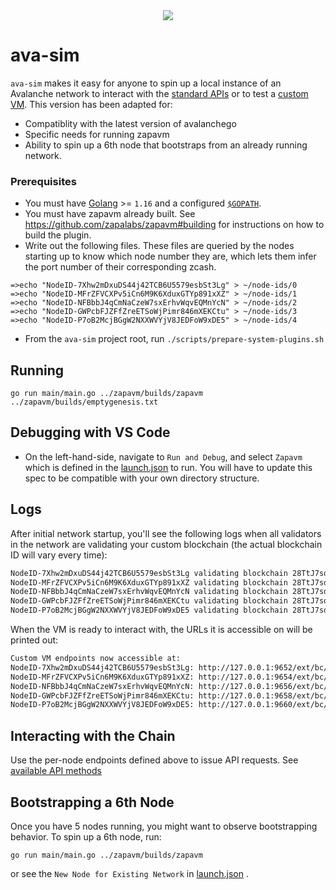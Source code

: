 <div align="center">
  <img src="resources/AvalancheLogoRed.png?raw=true">
</div>

# ava-sim
`ava-sim` makes it easy for anyone to spin up a local instance of an Avalanche network
to interact with the [standard APIs](https://docs.avax.network/build/avalanchego-apis)
or to test a [custom
VM](https://docs.avax.network/build/tutorials/platform/create-custom-blockchain). This version has been adapted for:
- Compatiblity with the latest version of avalanchego
- Specific needs for running zapavm
- Ability to spin up a 6th node that bootstraps from an already running network.

### Prerequisites
- You must have [Golang](https://golang.org/doc/install) >= `1.16` and a configured
[`$GOPATH`](https://github.com/golang/go/wiki/SettingGOPATH).
- You must have zapavm already built. See https://github.com/zapalabs/zapavm#building for instructions on how to build the plugin.
- Write out the following files. These files are queried by the nodes starting up to know which node number they are, which lets them infer the port number of their corresponding zcash.

```
=>echo "NodeID-7Xhw2mDxuDS44j42TCB6U5579esbSt3Lg" > ~/node-ids/0
=>echo "NodeID-MFrZFVCXPv5iCn6M9K6XduxGTYp891xXZ" > ~/node-ids/1
=>echo "NodeID-NFBbbJ4qCmNaCzeW7sxErhvWqvEQMnYcN" > ~/node-ids/2
=>echo "NodeID-GWPcbFJZFfZreETSoWjPimr846mXEKCtu" > ~/node-ids/3
=>echo "NodeID-P7oB2McjBGgW2NXXWVYjV8JEDFoW9xDE5" > ~/node-ids/4
```

- From the `ava-sim` project root, run `./scripts/prepare-system-plugins.sh`

## Running 

```
go run main/main.go ../zapavm/builds/zapavm ../zapavm/builds/emptygenesis.txt
```

## Debugging with VS Code

- On the left-hand-side, navigate to `Run and Debug`, and select `Zapavm` which is defined in the [launch.json](./.vscode/launch.json) to run. You will have to update this spec to be compatible with your own directory structure.

## Logs

After initial network startup,
you'll see the following logs when all validators in the network are validating
your custom blockchain (the actual blockchain ID will vary every time):
```txt
NodeID-7Xhw2mDxuDS44j42TCB6U5579esbSt3Lg validating blockchain 28TtJ7sdYvdgfj1CcXo5o3yXFMhKLrv4FQC9WhgSHgY6YNYRs2
NodeID-MFrZFVCXPv5iCn6M9K6XduxGTYp891xXZ validating blockchain 28TtJ7sdYvdgfj1CcXo5o3yXFMhKLrv4FQC9WhgSHgY6YNYRs2
NodeID-NFBbbJ4qCmNaCzeW7sxErhvWqvEQMnYcN validating blockchain 28TtJ7sdYvdgfj1CcXo5o3yXFMhKLrv4FQC9WhgSHgY6YNYRs2
NodeID-GWPcbFJZFfZreETSoWjPimr846mXEKCtu validating blockchain 28TtJ7sdYvdgfj1CcXo5o3yXFMhKLrv4FQC9WhgSHgY6YNYRs2
NodeID-P7oB2McjBGgW2NXXWVYjV8JEDFoW9xDE5 validating blockchain 28TtJ7sdYvdgfj1CcXo5o3yXFMhKLrv4FQC9WhgSHgY6YNYRs2
```

When the VM is ready to interact with, the URLs it is accessible on will be
printed out:
```txt
Custom VM endpoints now accessible at:
NodeID-7Xhw2mDxuDS44j42TCB6U5579esbSt3Lg: http://127.0.0.1:9652/ext/bc/28TtJ7sdYvdgfj1CcXo5o3yXFMhKLrv4FQC9WhgSHgY6YNYRs2
NodeID-MFrZFVCXPv5iCn6M9K6XduxGTYp891xXZ: http://127.0.0.1:9654/ext/bc/28TtJ7sdYvdgfj1CcXo5o3yXFMhKLrv4FQC9WhgSHgY6YNYRs2
NodeID-NFBbbJ4qCmNaCzeW7sxErhvWqvEQMnYcN: http://127.0.0.1:9656/ext/bc/28TtJ7sdYvdgfj1CcXo5o3yXFMhKLrv4FQC9WhgSHgY6YNYRs2
NodeID-GWPcbFJZFfZreETSoWjPimr846mXEKCtu: http://127.0.0.1:9658/ext/bc/28TtJ7sdYvdgfj1CcXo5o3yXFMhKLrv4FQC9WhgSHgY6YNYRs2
NodeID-P7oB2McjBGgW2NXXWVYjV8JEDFoW9xDE5: http://127.0.0.1:9660/ext/bc/28TtJ7sdYvdgfj1CcXo5o3yXFMhKLrv4FQC9WhgSHgY6YNYRs2
```

## Interacting with the Chain

Use the per-node endpoints defined above to issue API requests. See [available API methods](https://github.com/zapalabs/zapavm#api)

## Bootstrapping a 6th Node

Once you have 5 nodes running, you might want to observe bootstrapping behavior. To spin up a 6th node, run:

```
go run main/main.go ../zapavm/builds/zapavm
```

or see the `New Node for Existing Network` in [launch.json](./.vscode/launch.json) .
